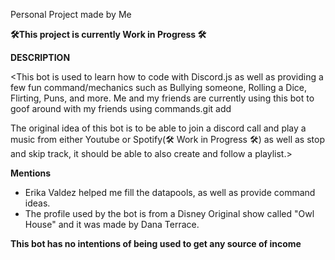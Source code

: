 Personal Project made by Me


__🛠️This project is currently Work in Progress 🛠️__



**DESCRIPTION**

<This bot is used to learn how to code with Discord.js as well as providing a few fun command/mechanics such as Bullying someone, Rolling a Dice, Flirting, Puns, and more. Me and my friends are currently using this bot to goof around with my friends using commands.git add

The original idea of this bot is to be able to join a discord call and play a music from either Youtube or Spotify(🛠️ Work in Progress 🛠️) as well as stop and skip track, it should be able to also create and follow a playlist.>




**Mentions**
- Erika Valdez helped me fill the datapools, as well as provide command ideas.
- The profile used by the bot is from a Disney Original show called "Owl House" and it was made by Dana Terrace. 

__**This bot has no intentions of being used to get any source of income**__
